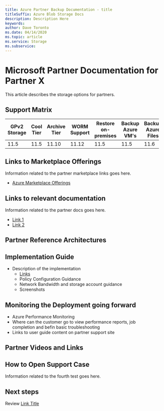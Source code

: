 ```yaml
---
title: Azure Partner Backup Documentation - title
titleSuffix: Azure Blob Storage Docs
description: Description Here
keywords:
author: Dave Toronto
ms.date: 04/14/2020
ms.topic: article
ms.service: Storage
ms.subservice: 
---
```


# Microsoft Partner Documentation for Partner X
This article describes the storage options for partners. 

## Support Matrix

| GPv2<br>Storage | Cool<br>Tier | Archive<br>Tier | WORM<br>Support | Restore<br>on-<br>premises | Backup<br>Azure<br>VM's | Backup<br>Azure<br>Files | Backup<br>Azure<br>Files |
|--------|--------|--------|--------|--------|--------|--------|--------|
| 11.5 | 11.5 | 11.10  | 11.12 | 11.5 | 11.5 | 11.6 | 11.6 |

## Links to Marketplace Offerings
Information related to the partner marketplace links goes here.

- [Azure Marketplace Offerings](https://azuremarketplace.microsoft.com/en-us/marketplace/apps/commvault.commvault?tab=Overview)

## Links to relevant documentation
Information related to the partner docs goes here.

- [Link 1](http://microsoft.com)
- [Link 2](http://microsoft.com)

## Partner Reference Architectures

## Implementation Guide
- Description of the implementation
  - [Links](http://microsoft.com)
  - Policy Configuration Guidance
  - Network Bandwidth and storage account guidance
  - Screenshots

## Monitoring the Deployment going forward
- Azure Performance Monitoring
- Where can the customer go to view performance reports, job completion and befin basic troubleshooting
- Links to user guide content on partner support site

## Partner Videos and Links

## How to Open Support Case

Information related to the fourth test goes here.

## Next steps

Review [Link Title](http://microsoft.com)
